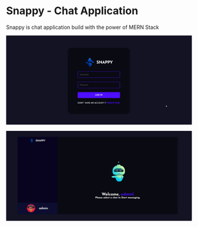 # Snappy - Chat Application 
Snappy is chat application build with the power of MERN Stack


![login page](./images/snappy_login.png)

![home page](./images/snappy.png)




